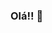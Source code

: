 ### Olá!! 👋

<!--
**WITHNEY01/WITHNEY01** is a ✨ _special_ ✨ repository because its `README.md` (this file) appears on your GitHub profile.
